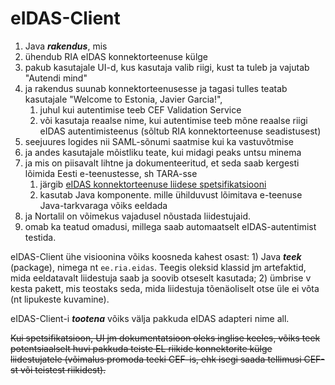 # eIDAS-Client

1. Java ***rakendus***, mis
2. ühendub RIA eIDAS konnektorteenuse külge
3. pakub kasutajale UI-d, kus kasutaja valib riigi, kust ta tuleb ja vajutab "Autendi mind"
4. ja rakendus suunab konnektorteenusesse ja tagasi tulles teatab kasutajale "Welcome to Estonia, Javier Garcia!",
    1. juhul kui autentimise teeb CEF Validation Service
    2. või kasutaja reaalse nime, kui autentimise teeb mõne reaalse riigi eIDAS autentimisteenus (sõltub RIA konnektorteenuse seadistusest)
6. seejuures logides nii SAML-sõnumi saatmise kui ka vastuvõtmise
7. ja andes kasutajale mõistliku teate, kui midagi peaks untsu minema
8. ja mis on piisavalt lihtne ja dokumenteeritud, et seda saab kergesti lõimida Eesti e-teenustesse, sh TARA-sse
    1. järgib [eIDAS konnektorteenuse liidese spetsifikatsiooni](https://github.com/e-gov/eIDAS-Connector/blob/master/Spetsifikatsioon.md)
    2. kasutab Java komponente. mille ühilduvust lõimitava e-teenuse Java-tarkvaraga võiks eeldada
9. ja Nortalil on võimekus vajadusel nõustada liidestujaid.
10. omab ka teatud omadusi, millega saab automaatselt eIDAS-autentimist testida.

eIDAS-Client ühe visioonina võiks koosneda kahest osast: 1) Java ***teek*** (package), nimega nt `ee.ria.eidas`. Teegis oleksid klassid jm artefaktid, mida eeldatavalt liidestuja saab ja soovib otseselt kasutada; 2) ümbrise v kesta pakett, mis teostaks seda, mida liidestuja tõenäoliselt otse üle ei võta (nt lipukeste kuvamine).

eIDAS-Client-i ***tootena*** võiks välja pakkuda eIDAS adapteri nime all.  

~~Kui spetsifikatsioon, UI jm dokumentatsioon oleks inglise keeles, võiks teek potentsiaalselt huvi pakkuda teiste EL riikide konnektorite külge liidestujatele (võimalus promoda teeki CEF-is, ehk isegi saada tellimusi CEF-st või teistest riikidest).~~

